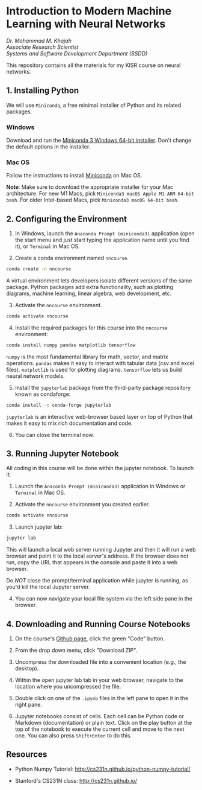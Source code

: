 # Introduction to Modern Machine Learning with Neural Networks 

_Dr. Mohammad M. Khajah
<br>
Associate Research Scientist
<br>
Systems and Software Development 
Department (SSDD)_


This repository contains all the materials for my KISR course on neural networks.

## 1. Installing Python

We will use `Miniconda`, a free minimal installer of Python and its related packages.

### Windows
Download and run the [Miniconda 3 Windows 64-bit installer](https://docs.conda.io/en/latest/miniconda.html). Don't change the default options in the installer.

### Mac OS
Follow the instructions to install [Miniconda](https://conda.io/projects/conda/en/latest/user-guide/install/macos.html) on Mac OS.

**Note**: Make sure to download the appropriate installer for your Mac architecture. For new M1 Macs, pick `Miniconda3 macOS Apple M1 ARM 64-bit bash`. For older Intel-based Macs, pick `Miniconda3 macOS 64-bit bash`.

## 2. Configuring the Environment

1. In Windows, launch the `Anaconda Prompt (miniconda3)` application (open the start menu and just start typing the application name until you find it), or `Terminal` in Mac OS.

2. Create a conda environment named `nncourse`.
```bash
conda create -n nncourse
```
A virtual environment lets developers isolate different versions of the same package. Python packages add extra functionality, such as plotting diagrams, machine learning, linear algebra, web development, etc.

3. Activate the `nncourse` environment.
```bash
conda activate nncourse
```
4. Install the required packages for this course into the `nncourse` environment:
```bash
conda install numpy pandas matplotlib tensorflow
```
`numpy` is the most fundamental library for math, vector, and matrix operations. `pandas` makes it easy to interact with tabular data (csv and excel files). `matplotlib` is used for plotting diagrams. `tensorflow` lets us build neural network models.

5. Install the `jupyterlab` package from the third-party package repository known as condaforge:
```bash
conda install -c conda-forge jupyterlab
```
 `jupyterlab` is an interactive web-browser based layer on top of Python that makes it easy to mix rich documentation and code.

6. You can close the terminal now.

## 3. Running Jupyter Notebook

All coding in this course will be done within the jupyter notebook. To launch it:

1. Launch the `Anaconda Prompt (miniconda3)` application in Windows or `Terminal` in Mac OS.

2. Activate the `nncourse` environment you created earlier.
```bash
conda activate nncourse
```

3. Launch jupyter lab:
```bash
jupyter lab
```
This will launch a local web server running Jupyter and then it will run a web browser and point it to the local server's address. If the browser does not run, copy the URL that appears in the console and paste it into a web browser.

Do *NOT* close the prompt/terminal application while jupyter is running, as you'd kill the local Jupyter server.

4. You can now navigate your local file system via the left side pane in the browser.

## 4. Downloading and Running Course Notebooks

1. On the course's [Github page](https://github.com/KISRDevelopment/nn_course), click the green "Code" button.

2. From the drop down menu, click "Download ZIP".

3. Uncompress the downloaded file into a convenient location (e.g., the desktop).

4. Within the open jupyter lab tab in your web browser, navigate to the location where you uncompressed the file.

5. Double click on one of the `.ipynb` files in the left pane to open it in the right pane.

6. Jupyter notebooks consist of cells. Each cell can be Python code or Markdown (documentation) or plain text. Click on the play button at the top of the notebook to execute the current cell and move to the next one. You can also press `Shift+Enter` to do this. 

## Resources

- Python Numpy Tutorial:
http://cs231n.github.io/python-numpy-tutorial/

- Stanford's CS231N class:
http://cs231n.github.io/
